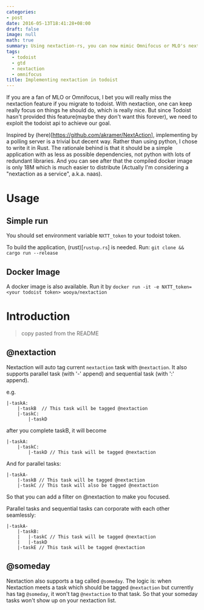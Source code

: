 ```yaml
---
categories:
- post
date: 2016-05-13T18:41:28+08:00
draft: false
image: null
math: true
summary: Using nextaction-rs, you can now mimic Omnifocus or MLO's nextactin behavior in todoist!
tags: 
  - todoist
  - gtd
  - nextaction
  - omnifocus
title: Implementing nextaction in todoist
---
```


If you are a fan of MLO or Omnifocus, I bet you will really miss the nextaction feature if you migrate to todoist. With nextaction, one can keep really focus on 
things he should do, which is really nice. But since Todoist hasn't provided this feature(maybe they don't want this forever), we need to exploit the todoist api to achieve our goal.

Inspired by (here)[https://github.com/akramer/NextAction], implementing by a polling server is a trivial but decent way. Rather than using python, I chose to write it in Rust. The rationale behind is that it should be a simple 
application with as less as possible dependencies, not python with lots of redundant libraries. And you can see after that the compiled docker image is only 18M which is much easier to distribute (Actually I'm considering 
a "nextaction as a service", a.k.a. naas).

# Usage
## Simple run
You should set environment variable `NXTT_token` to your todoist token.

To build the application, (rust)[`rustup.rs`] is needed.
Run: `git clone && cargo run --release`

## Docker Image
A docker image is also available. Run it by `docker run -it -e NXTT_token=<your todoist token> wooya/nextaction`

# Introduction
> copy pasted from the README

## @nextaction
Nextaction will auto tag current `nextaction` task with `@nextaction`. It also supports parallel task (with '-' append)
and sequential task (with ':' append).

e.g.
```
|-taskA:
    |-taskB  // This task will be tagged @nextaction
    |-taskC:
        |-taskD
```
after you complete taskB, it will become
```
|-taskA:
    |-taskC:
        |-taskD // This task will be tagged @nextaction
```
And for parallel tasks:
```
|-taskA-
    |-taskB // This task will be tagged @nextaction
    |-taskC // This task will also be tagged @nextaction
```

So that you can add a filter on @nextaction to make you focused.

Parallel tasks and sequential tasks can corporate with each other seamlessly:
```
|-taskA-
    |-taskB:
    |   |-taskC // This task will be tagged @nextaction
    |   |-taskD
    |-taskE // This task will be tagged @nextaction
```

## @someday
Nextaction also supports a tag called `@someday`. The logic is:
when Nextaction meets a task which should be tagged `@nextaction`
but currently has tag `@someday`, it won't tag `@nextaction` to that task.
So that your someday tasks won't show up on your nextaction list.
